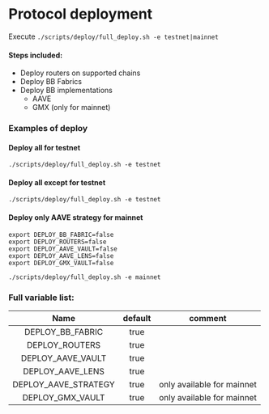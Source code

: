 # Protocol deployment

Execute `./scripts/deploy/full_deploy.sh -e testnet|mainnet`

#### Steps included:
* Deploy routers on supported chains
* Deploy BB Fabrics
* Deploy BB implementations 
  * AAVE
  * GMX (only for mainnet)



### Examples of deploy

#### Deploy all for testnet 
`./scripts/deploy/full_deploy.sh -e testnet`

#### Deploy all except for testnet
`./scripts/deploy/full_deploy.sh -e testnet`

#### Deploy only AAVE strategy for mainnet
`export DEPLOY_BB_FABRIC=false`  
`export DEPLOY_ROUTERS=false`  
`export DEPLOY_AAVE_VAULT=false`  
`export DEPLOY_AAVE_LENS=false`  
`export DEPLOY_GMX_VAULT=false`

`./scripts/deploy/full_deploy.sh -e mainnet`


### Full variable list:
|         Name         | default | comment                    |
|:--------------------:|:-------:|----------------------------|
|   DEPLOY_BB_FABRIC   |  true   |                            |
|    DEPLOY_ROUTERS    |  true   |                            |
|  DEPLOY_AAVE_VAULT   |  true   |                            |
|   DEPLOY_AAVE_LENS   |  true   |                            |
| DEPLOY_AAVE_STRATEGY |  true   | only available for mainnet |
|   DEPLOY_GMX_VAULT   |  true   | only available for mainnet |


